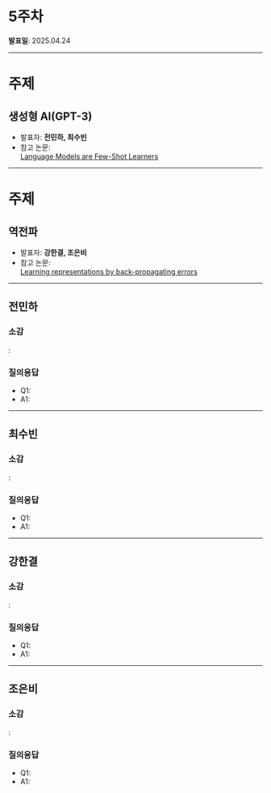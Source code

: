 # 5주차

**발표일**: 2025.04.24

---

# 주제
## 생성형 AI(GPT-3)
- 발표자: **전민하, 최수빈**  
- 참고 논문:  
[Language Models are Few-Shot Learners](https://arxiv.org/pdf/2005.14165)

---

# 주제
## 역전파  
- 발표자: **강한결, 조은비**  
- 참고 논문:  
[Learning representations by back-propagating errors](http://www.cs.utoronto.ca/~hinton/absps/naturebp.pdf)

---

## 전민하
### 소감
   : 

### 질의응답
   - Q1:
   - A1: 
----

## 최수빈
### 소감
  : 
  
### 질의응답
   - Q1:
   - A1: 
---
## 강한결
### 소감
   : 

### 질의응답
   - Q1:
   - A1: 
---

## 조은비
### 소감
   : 

### 질의응답
   - Q1:
   - A1: 


